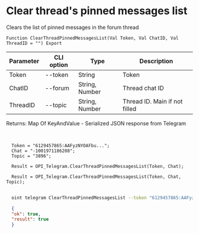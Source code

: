 ﻿---
sidebar_position: 10
---

# Clear thread's pinned messages list
 Clears the list of pinned messages in the forum thread



`Function ClearThreadPinnedMessagesList(Val Token, Val ChatID, Val ThreadID = "") Export`

  | Parameter | CLI option | Type | Description |
  |-|-|-|-|
  | Token | --token | String | Token |
  | ChatID | --forum | String, Number | Thread chat ID |
  | ThreadID | --topic | String, Number | Thread ID. Main if not filled |

  
  Returns:  Map Of KeyAndValue - Serialized JSON response from Telegram

<br/>




```bsl title="Code example"
  Token = "6129457865:AAFyzNYOAFbu...";
  Chat = "-1001971186208";
  Topic = "3896";
  
  Result = OPI_Telegram.ClearThreadPinnedMessagesList(Token, Chat);
  
  Result = OPI_Telegram.ClearThreadPinnedMessagesList(Token, Chat, Topic);
```



```sh title="CLI command example"
    
  oint telegram ClearThreadPinnedMessagesList --token "6129457865:AAFyzNYOAFbu..." --forum %forum% --topic %topic%

```

```json title="Result"
  {
  "ok": true,
  "result": true
  }

```
